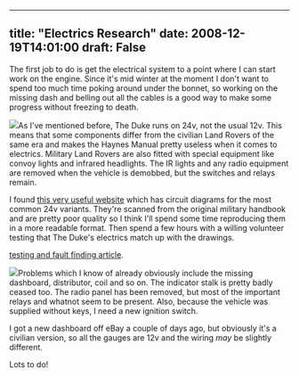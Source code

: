 
---
title: "Electrics Research"
date: 2008-12-19T14:01:00
draft: False
---

The first job to do is get the electrical system to a point where I can start work on the engine.  Since it's mid winter at the moment I don't want to spend too much time poking around under the bonnet, so working on the missing dash and belling out all the cables is a good way to make some progress without freezing to death.

<a href="http://4.bp.blogspot.com/_62oTnOHwOSo/SUu8m6sH7ZI/AAAAAAAAADk/IUx32jSQSuU/s1600-h/IMG_5335.JPG"><img src="http://4.bp.blogspot.com/_62oTnOHwOSo/SUu8m6sH7ZI/AAAAAAAAADk/IUx32jSQSuU/s200/IMG_5335.JPG"/></a>As I've mentioned before, The Duke runs on 24v, not the usual 12v.  This means that some components differ from the civilian Land Rovers of the same era and makes the Haynes Manual pretty useless when it comes to electrics.  Military Land Rovers are also fitted with special equipment like convoy lights and infrared headlights.  The IR lights and any radio equipment are removed when the vehicle is demobbed, but the switches and relays remain.

I found <a href="http://www.winwaed.com/landy/mil/military.shtml">this very useful website</a> which has circuit diagrams for the most common 24v variants.  They're scanned from the original military handbook and are pretty poor quality so I think I'll spend some time reproducing them in a more readable format.  Then spend a few hours with a willing volunteer testing that The Duke's electrics match up with the drawings.

<a href="http://www.ferret-afv.org/manuals/allchargedup3.pdf">testing and fault finding article</a>.

<a href="http://1.bp.blogspot.com/_62oTnOHwOSo/SUvMog7VDXI/AAAAAAAAAD0/lw1GDGmDM_I/s1600-h/IMG_4283.JPG"><img src="http://1.bp.blogspot.com/_62oTnOHwOSo/SUvMog7VDXI/AAAAAAAAAD0/lw1GDGmDM_I/s200/IMG_4283.JPG"/></a>Problems which I know of already obviously include the missing dashboard, distributor, coil and so on.  The indicator stalk is pretty badly ceased too.  The radio panel has been removed, but most of the important relays and whatnot seem to be present.  Also, because the vehicle was supplied without keys, I need a new ignition switch.

I got a new dashboard off eBay a couple of days ago, but obviously it's a civilian version, so all the gauges are 12v and the wiring <span style="font-style: italic;">may</span> be slightly different.

Lots to do!